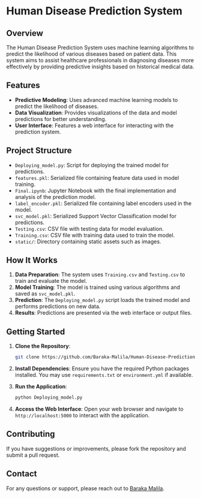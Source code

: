 # Human Disease Prediction System

## Overview

The Human Disease Prediction System uses machine learning algorithms to predict the likelihood of various diseases based on patient data. This system aims to assist healthcare professionals in diagnosing diseases more effectively by providing predictive insights based on historical medical data.

## Features

- **Predictive Modeling**: Uses advanced machine learning models to predict the likelihood of diseases.
- **Data Visualization**: Provides visualizations of the data and model predictions for better understanding.
- **User Interface**: Features a web interface for interacting with the prediction system.

## Project Structure

- `Deploying_model.py`: Script for deploying the trained model for predictions.
- `features.pkl`: Serialized file containing feature data used in model training.
- `Final.ipynb`: Jupyter Notebook with the final implementation and analysis of the prediction model.
- `label_encoder.pkl`: Serialized file containing label encoders used in the model.
- `svc_model.pkl`: Serialized Support Vector Classification model for predictions.
- `Testing.csv`: CSV file with testing data for model evaluation.
- `Training.csv`: CSV file with training data used to train the model.
- `static/`: Directory containing static assets such as images.

## How It Works

1. **Data Preparation**: The system uses `Training.csv` and `Testing.csv` to train and evaluate the model.
2. **Model Training**: The model is trained using various algorithms and saved as `svc_model.pkl`.
3. **Prediction**: The `Deploying_model.py` script loads the trained model and performs predictions on new data.
4. **Results**: Predictions are presented via the web interface or output files.

## Getting Started

1. **Clone the Repository**:
    ```bash
    git clone https://github.com/Baraka-Malila/Human-Disease-Prediction-by-ML.git
    ```

2. **Install Dependencies**:
    Ensure you have the required Python packages installed. You may use `requirements.txt` or `environment.yml` if available.

3. **Run the Application**:
    ```bash
    python Deploying_model.py
    ```

4. **Access the Web Interface**:
    Open your web browser and navigate to `http://localhost:5000` to interact with the application.

## Contributing

If you have suggestions or improvements, please fork the repository and submit a pull request.

## Contact

For any questions or support, please reach out to [Baraka Malila](mailto:your-email@example.com).
